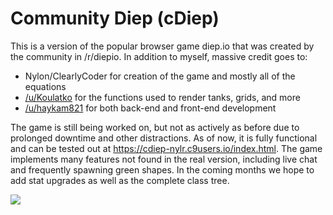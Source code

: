 # Community Diep (cDiep)

This is a version of the popular browser game diep.io that was created by the community in /r/diepio. In addition to myself, massive credit goes to:

- Nylon/ClearlyCoder for creation of the game and mostly all of the equations
- [/u/Koulatko](https://www.reddit.com/u/Koulatko) for the functions used to render tanks, grids, and more
- [/u/haykam821](https://www.reddit.com/u/haykam821) for both back-end and front-end development

The game is still being worked on, but not as actively as before due to prolonged downtime and other distractions. As of now, it is fully functional and can be tested out at https://cdiep-nylr.c9users.io/index.html. The game implements many features not found in the real version, including live chat and frequently spawning green shapes. In the coming months we hope to add stat upgrades as well as the complete class tree.

![](https://i.imgur.com/c1WtMOZ.png)
